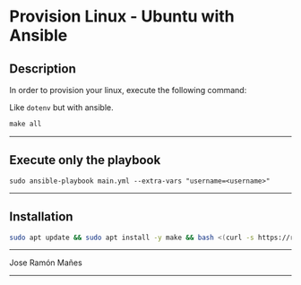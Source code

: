 # Provision Linux - Ubuntu with Ansible

## Description
In order to provision your linux, execute the following command:

Like `dotenv` but with ansible.


```Makefile
make all
```

---

## Execute only the playbook
```ansible-playbook
sudo ansible-playbook main.yml --extra-vars "username=<username>"
```

---

## Installation
```bash
sudo apt update && sudo apt install -y make && bash <(curl -s https://raw.githubusercontent.com/jrmanes/provision-linux/master/start.sh)
```

---
Jose Ramón Mañes

---
